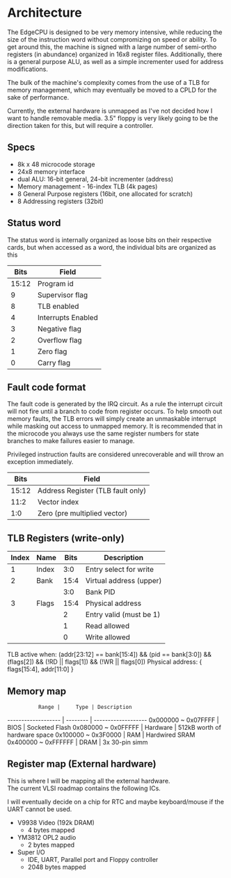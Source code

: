 Architecture
============

The EdgeCPU is designed to be very memory intensive, while reducing the size of the instruction word
without compromizing on speed or ability.  To get around this, the machine is signed with a large
number of semi-ortho registers (in abundance) organized in 16x8 register files.  Additionally, there
is a general purpose ALU, as well as a simple incrementer used for address modifications.

The bulk of the machine's complexity comes from the use of a TLB for memory management, which may
eventually be moved to a CPLD for the sake of performance.

Currently, the external hardware is unmapped as I've not decided how I want to handle removable media.
3.5" floppy is very likely going to be the direction taken for this, but will require a controller.

Specs
-----

* 8k x 48 microcode storage
* 24x8 memory interface
* dual ALU: 16-bit general, 24-bit incrementer (address)
* Memory management - 16-index TLB (4k pages)
* 8 General Purpose registers (16bit, one allocated for scratch)
* 8 Addressing registers (32bit)

Status word
-----------

The status word is internally organized as loose bits on their respective cards, but when accessed as
a word, the individual bits are organized as this

 Bits | Field
----- | ----------
15:12 | Program id
    9 | Supervisor flag
    8 | TLB enabled
    4 | Interrupts Enabled
    3 | Negative flag
    2 | Overflow flag
    1 | Zero flag
    0 | Carry flag

Fault code format
-----------------

The fault code is generated by the IRQ circuit.  As a rule the interrupt circuit will not fire until a branch
to code from register occurs.  To help smooth out memory faults, the TLB errors will simply create an unmaskable
interrupt while masking out access to unmapped memory.  It is recommended that in the microcode you always use
the same register numbers for state branches to make failures easier to manage.

Privileged instruction faults are considered unrecoverable and will throw an exception immediately.

 Bits | Field
----- | ---------------------------------
15:12 | Address Register (TLB fault only)
 11:2 | Vector index
  1:0 | Zero (pre multiplied vector)

TLB Registers (write-only)
--------------------------

Index |  Name | Bits | Description 
----- | ----- | ---- | ------------------
    1 | Index |  3:0 | Entry select for write
    2 | Bank  | 15:4 | Virtual address (upper)
      |       |  3:0 | Bank PID
    3 | Flags | 15:4 | Physical address
      |       |    2 | Entry valid (must be 1)
      |       |    1 | Read allowed
      |       |    0 | Write allowed

TLB active when:  (addr[23:12] == bank[15:4]) && (pid == bank[3:0]) && (flags[2]) && (!RD || flags[1]) && (!WR || flags[0])
Physical address: { flags[15:4], addr[11:0]  }

Memory map
----------

              Range |     Type | Description
------------------- | -------- | -------------------
0x000000 ~ 0x07FFFF |     BIOS | Socketed Flash
0x080000 ~ 0x0FFFFF | Hardware | 512kB worth of hardware space
0x100000 ~ 0x3F0000 |      RAM | Hardwired SRAM
0x400000 ~ 0xFFFFFF |     DRAM | 3x 30-pin simm


Register map (External hardware)
--------------------------------

This is where I will be mapping all the external hardware.  
The current VLSI roadmap contains the following ICs. 

I will eventually decide on a chip for RTC and maybe keyboard/mouse if the UART cannot be used.

* V9938 Video (192k DRAM)
	* 4 bytes mapped
* YM3812 OPL2 audio
	* 2 bytes mapped
* Super I/O
	* IDE, UART, Parallel port and Floppy controller
	* 2048 bytes mapped
